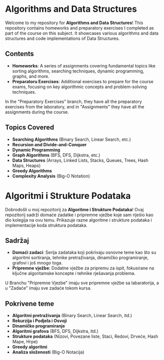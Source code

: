 # Algorithms and Data Structures

Welcome to my repository for **Algorithms and Data Structures**! This repository contains homeworks and preparatory exercises I completed as part of the course on this subject. It showcases various algorithms and data structures and code implementations of Data Structures.

## Contents

- **Homeworks**: A series of assignments covering fundamental topics like sorting algorithms, searching techniques, dynamic programming, graphs, and more.
- **Preparatoru Exercises**: Additional exercises to prepare for the course exams, focusing on key algorithmic concepts and problem-solving techniques.

In the "Preparatory Exercises" branch, they have all the preparatory exercises from the laboratory, and in "Assignments" they have all the assignments during the course.

## Topics Covered

- **Searching Algorithms** (Binary Search, Linear Search, etc.)
- **Recursion and Divide-and-Conquer**
- **Dynamic Programming**
- **Graph Algorithms** (BFS, DFS, Dijkstra, etc.)
- **Data Structures** (Arrays, Linked Lists, Stacks, Queues, Trees, Hash Maps, Heaps)
- **Greedy Algorithms**
- **Complexity Analysis** (Big-O Notation)



##



# Algoritmi i Strukture Podataka

Dobrodošli u moj repozitorij za **Algoritme i Strukture Podataka**! Ovaj repozitorij sadrži domaće zadatke i pripremne vježbe koje sam riješio kao dio kolegija na ovu temu. Prikazuje razne algoritme i strukture podataka i implementacije koda struktura podataka.

## Sadržaj

- **Domaći zadaci**: Serija zadataka koji pokrivaju osnovne teme kao što su algoritmi sortiranja, tehnike pretraživanja, dinamičko programiranje, grafovi i još mnogo toga.
- **Pripremne vježbe**: Dodatne vježbe za pripremu za ispit, fokusirane na ključne algoritamske koncepte i tehnike rješavanja problema.

U Branchu "Pripremne Vjezbe" imaju sve pripremne vježbe sa labaratorija, a u "Zadaće" imaju sve zadaće tokom kursa.
  
## Pokrivene teme

- **Algoritmi pretraživanja** (Binary Search, Linear Search, itd.)
- **Rekurzija i Podjela i Osvoji**
- **Dinamičko programiranje**
- **Algoritmi grafova** (BFS, DFS, Dijkstra, itd.)
- **Strukture podataka** (Nizovi, Povezane liste, Staci, Redovi, Drveće, Hash Mape, Hrpe)
- **Greedy algoritmi**
- **Analiza složenosti** (Big-O Notacija)

